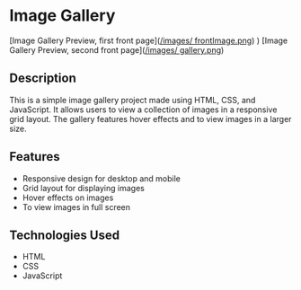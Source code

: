 # Image Gallery  
[Image Gallery Preview, first front page]([/images/ frontImage.png](https://github.com/ashokji0040/image-gallery/blob/main/images/frontImage.png))
) 
[Image Gallery Preview, second front page]([/images/ gallery.png](https://github.com/ashokji0040/image-gallery/blob/main/images/gallery.png))  

## Description  

This is a simple image gallery project made using HTML, CSS, and JavaScript. It allows users to view a collection of images in a responsive grid layout. The gallery features hover effects and  to view images in a larger size.  

## Features  

- Responsive design for desktop and mobile  
- Grid layout for displaying images  
- Hover effects on images  
- To view images in full screen  


## Technologies Used  

- HTML  
- CSS  
- JavaScript  
